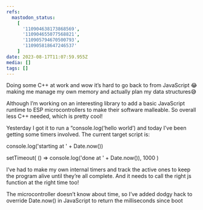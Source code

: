 ```yaml
---
refs:
  mastodon_status:
    [
      '110904638173868569',
      '110904655077568821',
      '110905794670500793',
      '110905818647246537'
    ]
date: 2023-08-17T11:07:59.955Z
media: []
tags: []
---
```


Doing some C++ at work and wow it’s hard to go back to from JavaScript 😂 making me manage my own memory and actually plan my data structures😅

Although I’m working on an interesting library to add a basic JavaScript runtime to ESP microcontrollers to make their software malleable. So overall less C++ needed, which is pretty cool!

Yesterday I got it to run a “console.log(‘hello world’) and today I’ve been getting some timers involved. The current target script is:

console.log('starting at ' + Date.now())

setTimeout(
  () => console.log('done at ' + Date.now()), 
  1000
)

I’ve had to make my own internal timers and track the active ones to keep the program alive until they’re all complete. And it needs to call the right js function  at the right time too!

The microcontroller doesn’t know about time, so I’ve added dodgy hack to override Date.now() in JavaScript to return the milliseconds since boot
